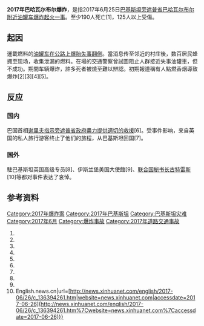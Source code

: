 **2017年巴哈瓦尔布尔爆炸**，是指2017年6月25日[巴基斯坦](../Page/巴基斯坦.md "wikilink")[旁遮普省](../Page/旁遮普省.md "wikilink")[巴哈瓦尔布尔附近](https://zh.wikipedia.org/wiki/巴哈瓦尔布尔 "wikilink")[油罐车爆炸起火一事](https://zh.wikipedia.org/wiki/油罐车 "wikilink")。至少190人死亡\[1\]，125人以上受傷。

## 起因

運載燃料的[油罐车在公路上爆胎失事翻側](https://zh.wikipedia.org/wiki/油罐车 "wikilink")。當消息传至邻近的村庄後，数百居民蜂拥至现场，收集泄漏的燃料。在場的交通警察曾試圖阻止人群接近失事油罐車，但不成功。期間车辆爆炸，許多死者被燒至難以辨認。初期報道稱有人點燃香烟導致爆炸\[2\]\[3\]\[4\]\[5\]。

## 反应

### 国内

巴国首相[谢里夫指示旁遮普省政府盡力提供適切的救援](../Page/納瓦茲·謝里夫.md "wikilink")\[6\]。受事件影响，来自英国的私人旅行游客终止了他们的旅程，从巴基斯坦回国\[7\]。

### 国外

駐巴基斯坦英国高级专员\[8\]、伊斯兰堡美国大使館\[9\]、[联合国秘书长](../Page/联合国秘书长.md "wikilink")[古特雷斯](../Page/安东尼奥·古特雷斯.md "wikilink")\[10\]等都对事件表达了哀悼。

## 参考资料

[Category:2017年爆炸案](https://zh.wikipedia.org/wiki/Category:2017年爆炸案 "wikilink") [Category:2017年巴基斯坦](https://zh.wikipedia.org/wiki/Category:2017年巴基斯坦 "wikilink") [Category:巴基斯坦灾难](https://zh.wikipedia.org/wiki/Category:巴基斯坦灾难 "wikilink") [Category:2017年6月](https://zh.wikipedia.org/wiki/Category:2017年6月 "wikilink") [Category:爆炸事故](https://zh.wikipedia.org/wiki/Category:爆炸事故 "wikilink") [Category:2017年道路交通事故](https://zh.wikipedia.org/wiki/Category:2017年道路交通事故 "wikilink")

1.
2.
3.
4.
5.
6.
7.
8.
9.
10.  English.news.cn|url=[http://news.xinhuanet.com/english/2017-06/26/c_136394261.htm|website=news.xinhuanet.com|accessdate=2017-06-26](http://news.xinhuanet.com/english/2017-06/26/c_136394261.htm%7Cwebsite=news.xinhuanet.com%7Caccessdate=2017-06-26)}}